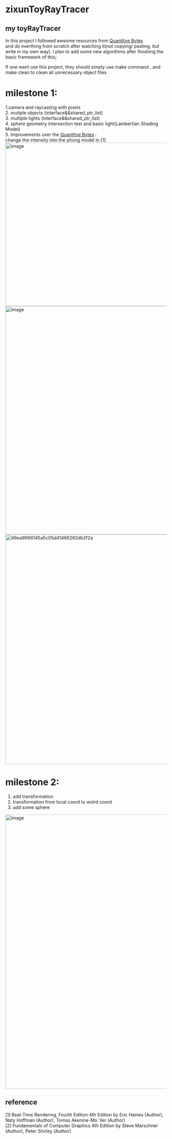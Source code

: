 # zixunToyRayTracer
## my toyRayTracer

In this project I followed awsome resources from [Quantitve Bytes](https://www.youtube.com/@QuantitativeBytes)  
and do everthing from scratch after watching it(not copying/ pasting, but write in my own way).
I plan to add some new algorithms after finishing the basic framework of this;

If one want use this project, they should simply use make command , and make clean to clean all unnecessary object files


# milestone 1:     <br>
1.camera and raycasting with pixels <br>
2. mutiple objects (interface&&shared_ptr_list) <br>
3. multiple lights (interface&&shared_ptr_list) <br>
4. sphere geometry intersection test and basic light(Lambertian Shading Model) <br>
5. Improvements over the [Quantitve Bytes](https://www.youtube.com/@QuantitativeBytes) :<br>
change the intensity into the phong model in [1] <br>
<img width="510" alt="image" src="https://user-images.githubusercontent.com/116760304/212220810-f44b2065-61db-4f76-bdcf-8190a529f807.png">
<img width="712" alt="image" src="https://user-images.githubusercontent.com/116760304/212445960-913f60fd-847c-4ec4-aed1-169fb2ef0c4a.png">
<img width="717" alt="46ea9966145a5c05d41466262db2f2a" src="https://user-images.githubusercontent.com/116760304/212210644-e3316746-80ec-4bb3-b7e0-adea3b63c4b4.png">


# milestone 2: <br>
1. add transformation
2. transformation from local coord to wolrd coord
3. add some sphere
<img width="856" alt="image" src="https://user-images.githubusercontent.com/116760304/212377648-873471d2-fc08-49f9-9305-48c905cec082.png">



## reference
[1] Real-Time Rendering, Fourth Edition 4th Edition
by Eric Haines  (Author), Naty Hoffman (Author), Tomas Akenine-Mo¨ller (Author) <br>
[2] Fundamentals of Computer Graphics 4th Edition
by Steve Marschner (Author), Peter Shirley (Author) <br>
